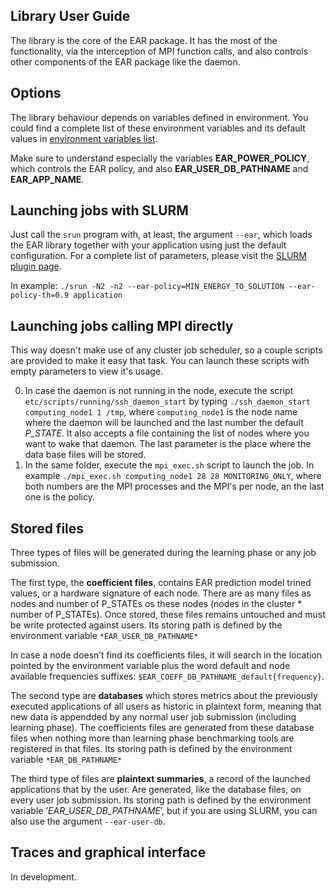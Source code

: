 Library User Guide
------------------
The library is the core of the EAR package. It has the most of the functionality, via the interception of MPI function calls, and also controls other components of the EAR package like the daemon.

Options
-------
The library behaviour depends on variables defined in environment. You could find a complete list of these environment variables and its default values in [environment variables list](https://github.com/BarcelonaSupercomputingCenter/EAR/blob/development/etc/README.md).

Make sure to understand especially the variables **EAR_POWER_POLICY**, which controls the EAR policy, and also **EAR_USER_DB_PATHNAME** and **EAR_APP_NAME**.

Launching jobs with SLURM
-------------------------
Just call the `srun` program with, at least, the argument `--ear`, which loads the EAR library together with your application using just the default configuration. For a complete list of parameters, please visit the [SLURM plugin page](https://github.com/BarcelonaSupercomputingCenter/EAR/tree/development/ear_slurm_plugin).

In example: `./srun -N2 -n2 --ear-policy=MIN_ENERGY_TO_SOLUTION --ear-policy-th=0.9 application`

Launching jobs calling MPI directly
-----------------------------------
This way doesn't make use of any cluster job scheduler, so a couple scripts are provided to make it easy that task. You can launch these scripts with empty parameters to view it's usage.

0) In case the daemon is not running in the node, execute the script `etc/scripts/running/ssh_daemon_start` by typing `./ssh_daemon_start computing_node1 1 /tmp`, where `computing_node1` is the node name where the daemon will be launched and the last number the default *P_STATE*. It also accepts a file containing the list of nodes where you want to wake that daemon. The last parameter is the place where the data base files will be stored.
1) In the same folder, execute the `mpi_exec.sh` script to launch the job. In example `./mpi_exec.sh computing_node1 28 28 MONITORING_ONLY`, where both numbers are the MPI processes and the MPI's per node, an the last one is the policy.

Stored files
------------
Three types of files will be generated during the learning phase or any job submission.

The first type, the **coefficient files**, contains EAR prediction model trined values, or a hardware signature of each node. There are as many files as nodes and number of P_STATEs os these nodes (nodes in the cluster * number of P_STATEs). Once stored, these files remains untouched and must be write protected against users. Its storing path is defined by the environment variable `*EAR_USER_DB_PATHNAME*`

In case a node doesn’t find its coefficients files, it will search in the location pointed by the environment variable plus the word default and node available frequencies suffixes: `$EAR_COEFF_DB_PATHNAME_default{frequency}`.

The second type are **databases** which stores metrics about the previously executed applications of all users as historic in plaintext form, meaning that new data is appendded by any normal user job submission (including learning phase). The coefficients files are generated from these database files when nothing more than learning phase benchmarking tools are registered in that files. Its storing path is defined by the environment variable `*EAR_DB_PATHNAME*`

The third type of files are **plaintext summaries**, a record of the launched applications that by the user. Are generated, like the database files, on every user job submission. Its storing path is defined by the environment variable ’*EAR_USER_DB_PATHNAME*’, but if you are using SLURM, you can also use the argument `--ear-user-db`.

Traces and graphical interface
------------------------------
In development.
